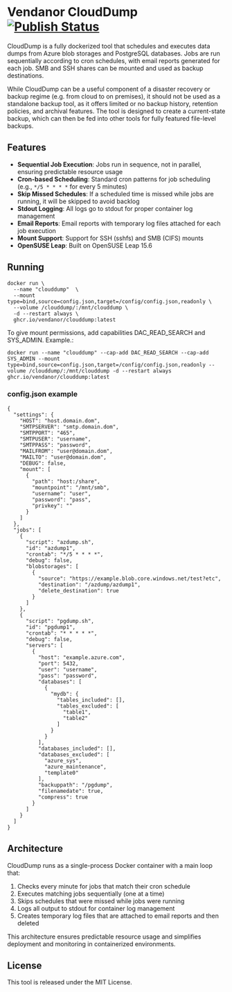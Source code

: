 # Vendanor CloudDump [![Publish Status](https://github.com/vendanor/CloudDump/workflows/Publish/badge.svg)](https://github.com/vendanor/CloudDump/actions)

CloudDump is a fully dockerized tool that schedules and executes data dumps from Azure blob storages and PostgreSQL databases. Jobs are run sequentially according to cron schedules, with email reports generated for each job. SMB and SSH shares can be mounted and used as backup destinations.

While CloudDump can be a useful component of a disaster recovery or backup regime (e.g. from cloud to on premises), it should not be used as a standalone backup tool, as it offers limited or no backup history, retention policies, and archival features. The tool is designed to create a current-state backup, which can then be fed into other tools for fully featured file-level backups.

## Features

- **Sequential Job Execution**: Jobs run in sequence, not in parallel, ensuring predictable resource usage
- **Cron-based Scheduling**: Standard cron patterns for job scheduling (e.g., `*/5 * * * *` for every 5 minutes)
- **Skip Missed Schedules**: If a scheduled time is missed while jobs are running, it will be skipped to avoid backlog
- **Stdout Logging**: All logs go to stdout for proper container log management
- **Email Reports**: Email reports with temporary log files attached for each job execution
- **Mount Support**: Support for SSH (sshfs) and SMB (CIFS) mounts
- **OpenSUSE Leap**: Built on OpenSUSE Leap 15.6

## Running

```docker 
docker run \
  --name "clouddump"  \
  --mount type=bind,source=config.json,target=/config/config.json,readonly \
  --volume /clouddump/:/mnt/clouddump \
  -d --restart always \
  ghcr.io/vendanor/clouddump:latest
```

To give mount permissions, add capabilities DAC_READ_SEARCH and SYS_ADMIN. Example.:

```docker run --name "clouddump" --cap-add DAC_READ_SEARCH --cap-add SYS_ADMIN --mount type=bind,source=config.json,target=/config/config.json,readonly --volume /clouddump/:/mnt/clouddump -d --restart always ghcr.io/vendanor/clouddump:latest```


### config.json example

    {
      "settings": {
        "HOST": "host.domain.dom",
        "SMTPSERVER": "smtp.domain.dom",
        "SMTPPORT": "465",
        "SMTPUSER": "username",
        "SMTPPASS": "password",
        "MAILFROM": "user@domain.dom",
        "MAILTO": "user@domain.dom",
        "DEBUG": false,
        "mount": [
          {
            "path": "host:/share",
            "mountpoint": "/mnt/smb",
            "username": "user",
            "password": "pass",
            "privkey": ""
          }
        ]
      },
      "jobs": [
        {
          "script": "azdump.sh",
          "id": "azdump1",
          "crontab": "*/5 * * * *",
          "debug": false,
          "blobstorages": [
            {
              "source": "https://example.blob.core.windows.net/test?etc",
              "destination": "/azdump/azdump1",
              "delete_destination": true
            }
          ]
        },
        {
          "script": "pgdump.sh",
          "id": "pgdump1",
          "crontab": "* * * * *",
          "debug": false,
          "servers": [
            {
              "host": "example.azure.com",
              "port": 5432,
              "user": "username",
              "pass": "password",
              "databases": [
                {
                  "mydb": {
                    "tables_included": [],
                    "tables_excluded": [
                      "table1",
                      "table2"
                    ]
                  }
                }
              ],
              "databases_included": [],
              "databases_excluded": [
                "azure_sys",
                "azure_maintenance",
                "template0"
              ],
              "backuppath": "/pgdump",
              "filenamedate": true,
              "compress": true
            }
          ]
        }
      ]
    }
       
## Architecture

CloudDump runs as a single-process Docker container with a main loop that:

1. Checks every minute for jobs that match their cron schedule
2. Executes matching jobs sequentially (one at a time)
3. Skips schedules that were missed while jobs were running
4. Logs all output to stdout for container log management
5. Creates temporary log files that are attached to email reports and then deleted

This architecture ensures predictable resource usage and simplifies deployment and monitoring in containerized environments.

## License

This tool is released under the MIT License.
